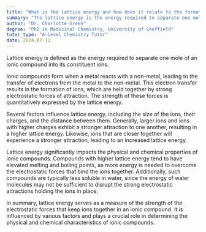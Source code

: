 ```yaml
---
title: "What is the lattice energy and how does it relate to the formation of ionic compounds?"
summary: "The lattice energy is the energy required to separate one mole of an ionic compound into its constituent ions."
author: "Dr. Charlotte Green"
degree: "PhD in Medicinal Chemistry, University of Sheffield"
tutor_type: "A-Level Chemistry Tutor"
date: 2024-07-11
---
```


Lattice energy is defined as the energy required to separate one mole of an ionic compound into its constituent ions.

Ionic compounds form when a metal reacts with a non-metal, leading to the transfer of electrons from the metal to the non-metal. This electron transfer results in the formation of ions, which are held together by strong electrostatic forces of attraction. The strength of these forces is quantitatively expressed by the lattice energy.

Several factors influence lattice energy, including the size of the ions, their charges, and the distance between them. Generally, larger ions and ions with higher charges exhibit a stronger attraction to one another, resulting in a higher lattice energy. Likewise, ions that are closer together will experience a stronger attraction, leading to an increased lattice energy.

Lattice energy significantly impacts the physical and chemical properties of ionic compounds. Compounds with higher lattice energy tend to have elevated melting and boiling points, as more energy is needed to overcome the electrostatic forces that bind the ions together. Additionally, such compounds are typically less soluble in water, since the energy of water molecules may not be sufficient to disrupt the strong electrostatic attractions holding the ions in place.

In summary, lattice energy serves as a measure of the strength of the electrostatic forces that keep ions together in an ionic compound. It is influenced by various factors and plays a crucial role in determining the physical and chemical characteristics of ionic compounds.
    